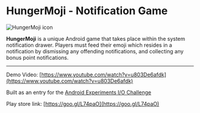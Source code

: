 # HungerMoji - Notification Game 
![HungerMoji icon](http://i.imgur.com/spGQ1dZ.png)

**HungerMoji** is a unique Android game that takes place within the system notification drawer.  Players must feed their emoji which resides in a notification by dismissing any offending notifications, and collecting any bonus point notifications.

***
Demo Video: [https://www.youtube.com/watch?v=u803De6afdk](https://www.youtube.com/watch?v=u803De6afdk)

Built as an entry for the [Android Experiments I/O Challenge](https://www.androidexperiments.com/)

Play store link: [https://goo.gl/L74paO](https://goo.gl/L74paO)

